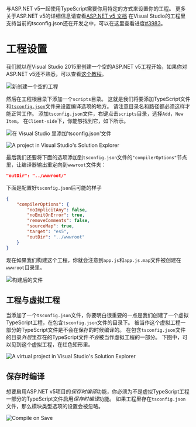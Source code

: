 与ASP.NET v5一起使用TypeScript需要你用特定的方式来设置你的工程。
更多关于ASP.NET v5的详细信息请查看[ASP.NET v5 文档](http://docs.asp.net/en/latest/conceptual-overview/index.html)
在Visual Studio的工程里支持当前的tsconfig.json还在开发之中，可以在这里查看进度[#3983](https://github.com/Microsoft/TypeScript/issues/3983)。

# 工程设置

我们就以在Visual Studio 2015里创建一个空的ASP.NET v5工程开始，如果你对ASP.NET v5还不熟悉，可以查看[这个教程](http://docs.asp.net/en/latest/tutorials/your-first-aspnet-application.html)。

![新创建一个空的工程](https://raw.githubusercontent.com/wiki/Microsoft/TypeScript/aspnet-screenshots/new-project.png)

然后在工程根目录下添加一个`scripts`目录。
这就是我们将要添加TypeScript文件和[`tsconfig.json`](../handbook/tsconfig.json.md)文件来设置编译选项的地方。
请注意目录名和路径都必须这样才能正常工作。
添加`tsconfig.json`文件，右键点击`scripts`目录，选择`Add`，`New Item`。
在`Client-side`下，你能够找到它，如下所示。

![在 Visual Studio 里添加'tsconfig.json'文件](https://raw.githubusercontent.com/wiki/Microsoft/TypeScript/aspnet-screenshots/add-tsconfig.png)

![A project in Visual Studio's Solution Explorer](https://raw.githubusercontent.com/wiki/Microsoft/TypeScript/aspnet-screenshots/project.png)

最后我们还要将下面的选项添加到`tsconfig.json`文件的`"compilerOptions"`节点里，让编译器输出重定向到`wwwroot`文件夹：

```json
"outDir": "../wwwroot/"
```

下面是配置好`tsconfig.json`后可能的样子

```json
{
    "compilerOptions": {
        "noImplicitAny": false,
        "noEmitOnError": true,
        "removeComments": false,
        "sourceMap": true,
        "target": "es5",
        "outDir": "../wwwroot"
    }
}
```

现在如果我们构建这个工程，你就会注意到`app.js`和`app.js.map`文件被创建在`wwwroot`目录里。

![构建后的文件](https://raw.githubusercontent.com/wiki/Microsoft/TypeScript/aspnet-screenshots/postbuild.png)

## 工程与虚拟工程

当添加了一个`tsconfig.json`文件，你要明白很重要的一点是我们创建了一个虚拟TypeScript工程，在包含`tsconfig.json`文件的目录下。
被当作这个虚拟工程一部分的TypeScript文件是不会在保存的时候编译的。
在包含`tsconfig.json`文件的目录*外层*里存在的TypeScript文件*不会*被当作虚拟工程的一部分。
下图中，可以见到这个虚拟工程，在红色矩形里。

![A virtual project in Visual Studio's Solution Explorer](https://raw.githubusercontent.com/wiki/Microsoft/TypeScript/aspnet-screenshots/virtual-project.png)

## 保存时编译

想要启用ASP.NET v5项目的*保存时编译*功能，你必须为不是虚拟TypeScript工程一部分的TypeScript文件启用*保存时编译*功能。
如果工程里存在`tsconfig.json`文件，那么模块类型选项的设置会被忽略。

![Compile on Save](https://raw.githubusercontent.com/wiki/Microsoft/TypeScript/aspnet-screenshots/compile-on-save.png)
